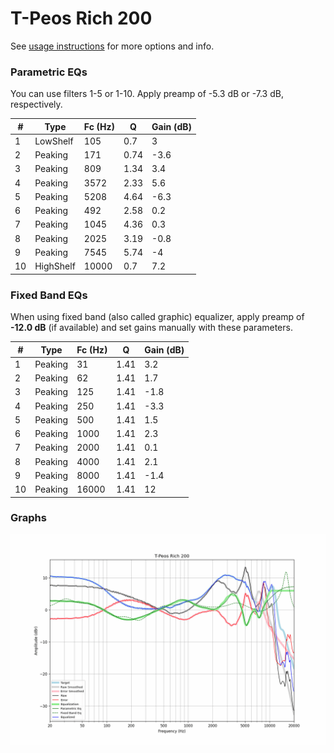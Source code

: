 # T-Peos Rich 200
See [usage instructions](https://github.com/jaakkopasanen/AutoEq#usage) for more options and info.

### Parametric EQs
You can use filters 1-5 or 1-10. Apply preamp of -5.3 dB or -7.3 dB, respectively.

|   # | Type      |   Fc (Hz) |    Q |   Gain (dB) |
|-----|-----------|-----------|------|-------------|
|   1 | LowShelf  |       105 | 0.7  |         3   |
|   2 | Peaking   |       171 | 0.74 |        -3.6 |
|   3 | Peaking   |       809 | 1.34 |         3.4 |
|   4 | Peaking   |      3572 | 2.33 |         5.6 |
|   5 | Peaking   |      5208 | 4.64 |        -6.3 |
|   6 | Peaking   |       492 | 2.58 |         0.2 |
|   7 | Peaking   |      1045 | 4.36 |         0.3 |
|   8 | Peaking   |      2025 | 3.19 |        -0.8 |
|   9 | Peaking   |      7545 | 5.74 |        -4   |
|  10 | HighShelf |     10000 | 0.7  |         7.2 |

### Fixed Band EQs
When using fixed band (also called graphic) equalizer, apply preamp of **-12.0 dB** (if available) and set gains manually with these parameters.

|   # | Type    |   Fc (Hz) |    Q |   Gain (dB) |
|-----|---------|-----------|------|-------------|
|   1 | Peaking |        31 | 1.41 |         3.2 |
|   2 | Peaking |        62 | 1.41 |         1.7 |
|   3 | Peaking |       125 | 1.41 |        -1.8 |
|   4 | Peaking |       250 | 1.41 |        -3.3 |
|   5 | Peaking |       500 | 1.41 |         1.5 |
|   6 | Peaking |      1000 | 1.41 |         2.3 |
|   7 | Peaking |      2000 | 1.41 |         0.1 |
|   8 | Peaking |      4000 | 1.41 |         2.1 |
|   9 | Peaking |      8000 | 1.41 |        -1.4 |
|  10 | Peaking |     16000 | 1.41 |        12   |

### Graphs
![](./T-Peos%20Rich%20200.png)
